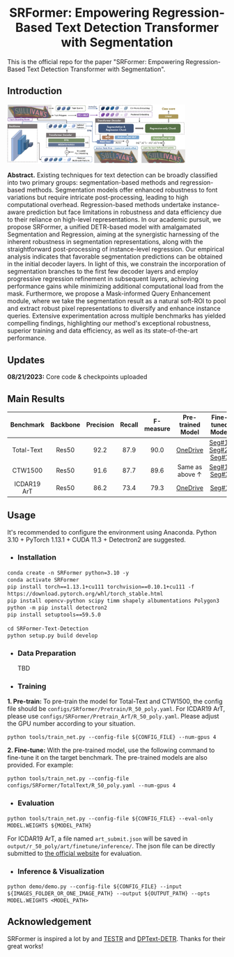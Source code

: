 <h1 align="center"> SRFormer: Empowering Regression-Based Text Detection Transformer with Segmentation </h1> 


This is the official repo for the paper "SRFormer: Empowering Regression-Based Text Detection Transformer with Segmentation".

## Introduction

<img src="./figs/srformer.jpg" alt="image" style="zoom:40%;" />

**Abstract.** Existing techniques for text detection can be broadly classified into two primary groups: segmentation-based methods and regression-based methods. 
Segmentation models offer enhanced robustness to font variations but require intricate post-processing, leading to high computational overhead. Regression-based methods undertake instance-aware prediction but face limitations in robustness and data efficiency due to their reliance on high-level representations. In our academic pursuit, we propose SRFormer, a unified DETR-based model with amalgamated Segmentation and Regression, aiming at the synergistic harnessing of the inherent robustness in segmentation representations, along with the straightforward post-processing of instance-level regression. Our empirical analysis indicates that favorable segmentation predictions can be obtained in the initial decoder layers. In light of this, we constrain the incorporation of segmentation branches to the first few decoder layers and employ progressive regression refinement in subsequent layers, achieving performance gains while minimizing additional computational load from the mask. Furthermore, we propose a Mask-informed Query Enhancement module, where we take the segmentation result as a natural soft-ROI to pool and extract robust pixel representations to diversify and enhance instance queries. Extensive experimentation across multiple benchmarks has yielded compelling findings, highlighting our method's exceptional robustness, superior training and data efficiency, as well as its state-of-the-art performance.

## Updates
**08/21/2023:** Core code \& checkpoints uploaded

## Main Results

|Benchmark|Backbone|Precision|Recall|F-measure|Pre-trained Model|Fine-tuned Model|
|:------:|:------:|:------:|:------:|:------:|:------:|:------:|
|Total-Text|Res50|92.2|87.9|90.0|[OneDrive](https://1drv.ms/u/s!AtF4kB5K12hqgUcE1EhRK17fFhNf?e=Yg1ula)|[Seg#1](https://1drv.ms/u/s!AtF4kB5K12hqgUnwxi_vVITCBG-w?e=2tQnYB); [Seg#2](https://1drv.ms/u/s!AtF4kB5K12hqgT8xV85-mDo6_Ino?e=Vf6hp2); [Seg#3](https://1drv.ms/u/s!AtF4kB5K12hqgUiPObZeQvYoAjnb?e=MD6UTo)|
|CTW1500|Res50|91.6|87.7|89.6|Same as above $\uparrow$ |[Seg#1](https://1drv.ms/u/s!AtF4kB5K12hqgU3EyDwv7-CDr8KY?e=H0606E); [Seg#3](https://1drv.ms/u/s!AtF4kB5K12hqgUz3PqgiXdoEH7kw?e=tHIeIg)|
|ICDAR19 ArT|Res50|86.2|73.4|79.3|[OneDrive](https://1drv.ms/u/s!AtF4kB5K12hqgUvaI9K329gHzQzz?e=mWeERS)|[Seg#1](https://1drv.ms/u/s!AtF4kB5K12hqgUpcOheps7ztstF1?e=Dw0KXA)|

## Usage

It's recommended to configure the environment using Anaconda. Python 3.10 + PyTorch 1.13.1 + CUDA 11.3 + Detectron2 are suggested.

- ### Installation
```
conda create -n SRFormer python=3.10 -y
conda activate SRFormer
pip install torch==1.13.1+cu111 torchvision==0.10.1+cu111 -f https://download.pytorch.org/whl/torch_stable.html
pip install opencv-python scipy timm shapely albumentations Polygon3
python -m pip install detectron2
pip install setuptools==59.5.0

cd SRFormer-Text-Detection
python setup.py build develop
```
- ### Data Preparation
  TBD

- ### Training

**1. Pre-train:**
To pre-train the model for Total-Text and CTW1500, the config file should be `configs/SRformer/Pretrain/R_50_poly.yaml`. For ICDAR19 ArT, please use `configs/SRFormer/Pretrain_ArT/R_50_poly.yaml`. Please adjust the GPU number according to your situation.

```
python tools/train_net.py --config-file ${CONFIG_FILE} --num-gpus 4
```

**2. Fine-tune:**
With the pre-trained model, use the following command to fine-tune it on the target benchmark. The pre-trained models are also provided.  For example:

```
python tools/train_net.py --config-file configs/SRFormer/TotalText/R_50_poly.yaml --num-gpus 4
```

- ### Evaluation
```
python tools/train_net.py --config-file ${CONFIG_FILE} --eval-only MODEL.WEIGHTS ${MODEL_PATH}
```
For ICDAR19 ArT, a file named `art_submit.json` will be saved in `output/r_50_poly/art/finetune/inference/`. The json file can be directly submitted to [the official website](https://rrc.cvc.uab.es/?ch=14) for evaluation.

- ### Inference & Visualization
```
python demo/demo.py --config-file ${CONFIG_FILE} --input ${IMAGES_FOLDER_OR_ONE_IMAGE_PATH} --output ${OUTPUT_PATH} --opts MODEL.WEIGHTS <MODEL_PATH>
```


## Acknowledgement

SRFormer is inspired a lot by and [TESTR](https://github.com/mlpc-ucsd/TESTR) and [DPText-DETR](https://github.com/ymy-k/DPText-DETR). Thanks for their great works!
